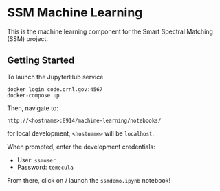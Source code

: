 # SSM Machine Learning

This is the machine learning component for the Smart Spectral Matching (SSM) project.

## Getting Started

To launch the JupyterHub service

```
docker login code.ornl.gov:4567
docker-compose up
```


Then, navigate to:

```
http://<hostname>:8914/machine-learning/notebooks/
```

for local development, `<hostname>` will be `localhost`.


When prompted, enter the development credentials:
 - User: `ssmuser`
 - Password: `temecula`

From there, click on / launch the `ssmdemo.ipynb` notebook!
